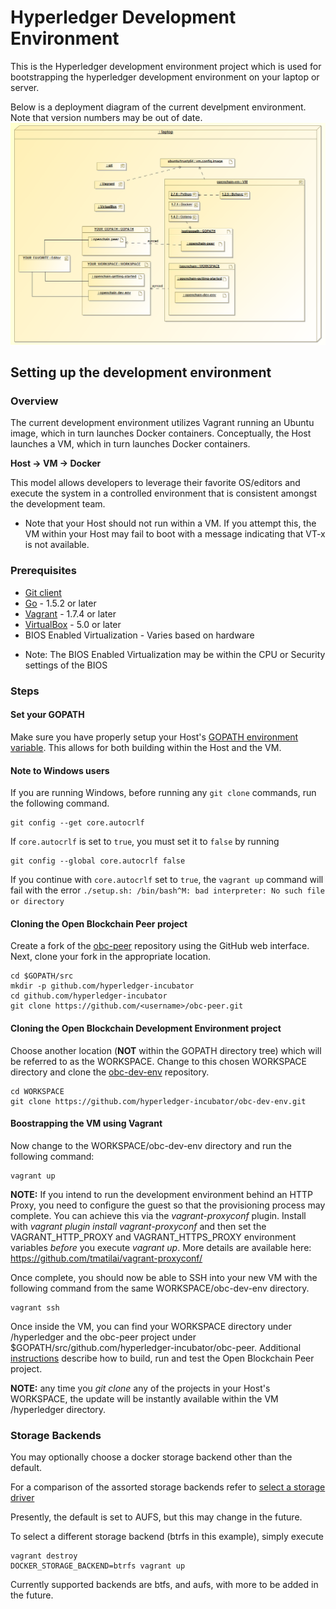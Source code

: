 # Hyperledger Development Environment

This is the Hyperledger development environment project which is used for bootstrapping the hyperledger development environment on your laptop or server.

Below is a deployment diagram of the current develpment environment. Note that version numbers may be out of date.
![Development Environment Deployment Diagram](./images/openchain-dev-env-deployment-diagram.png)

## Setting up the development environment

### Overview
The current development environment utilizes Vagrant running an Ubuntu image, which in turn launches Docker containers. Conceptually, the Host launches a VM, which in turn launches Docker containers.

**Host -> VM -> Docker**

This model allows developers to leverage their favorite OS/editors and execute the system in a controlled environment that is consistent amongst the development team.

- Note that your Host should not run within a VM. If you attempt this, the VM within your Host may fail to boot with a message indicating that VT-x is not available.

### Prerequisites
* [Git client](https://git-scm.com/downloads)
* [Go](https://golang.org/) - 1.5.2 or later
* [Vagrant](https://www.vagrantup.com/) - 1.7.4 or later
* [VirtualBox](https://www.virtualbox.org/) - 5.0 or later
* BIOS Enabled Virtualization - Varies based on hardware

- Note: The BIOS Enabled Virtualization may be within the CPU or Security settings of the BIOS

### Steps

#### Set your GOPATH
Make sure you have properly setup your Host's [GOPATH environment variable](https://github.com/golang/go/wiki/GOPATH). This allows for both building within the Host and the VM.

#### Note to Windows users

If you are running Windows, before running any `git clone` commands, run the following command.
```
git config --get core.autocrlf
```
If `core.autocrlf` is set to `true`, you must set it to `false` by running
```
git config --global core.autocrlf false
```
If you continue with `core.autocrlf` set to `true`, the `vagrant up` command will fail with the error `./setup.sh: /bin/bash^M: bad interpreter: No such file or directory`

#### Cloning the Open Blockchain Peer project

Create a fork of the [obc-peer](https://github.com/hyperledger-incubator/obc-peer) repository using the GitHub web interface. Next, clone your fork in the appropriate location.

```
cd $GOPATH/src
mkdir -p github.com/hyperledger-incubator
cd github.com/hyperledger-incubator
git clone https://github.com/<username>/obc-peer.git
```


#### Cloning the Open Blockchain Development Environment project
Choose another location (**NOT** within the GOPATH directory tree) which will be referred to as the WORKSPACE. Change to this chosen WORKSPACE directory and clone the [obc-dev-env](https://github.com/hyperledger-incubator/obc-dev-env) repository.

    cd WORKSPACE
    git clone https://github.com/hyperledger-incubator/obc-dev-env.git


#### Boostrapping the VM using Vagrant    

Now change to the WORKSPACE/obc-dev-env directory and run the following command:

    vagrant up

**NOTE:** If you intend to run the development environment behind an HTTP Proxy, you need to configure the guest so that the provisioning process may complete.  You can achieve this via the *vagrant-proxyconf* plugin. Install with *vagrant plugin install vagrant-proxyconf* and then set the VAGRANT_HTTP_PROXY and VAGRANT_HTTPS_PROXY environment variables *before* you execute *vagrant up*. More details are available here: https://github.com/tmatilai/vagrant-proxyconf/


Once complete, you should now be able to SSH into your new VM with the following command from the same WORKSPACE/obc-dev-env directory.

    vagrant ssh

Once inside the VM, you can find your WORKSPACE directory under /hyperledger and the obc-peer project under $GOPATH/src/github.com/hyperledger-incubator/obc-peer. Additional [instructions](https://github.com/hyperledger-incubator/obc-peer/blob/master/README.md) describe how to build, run and test the Open Blockchain Peer project.

**NOTE:** any time you *git clone* any of the projects in your Host's WORKSPACE, the update will be instantly available within the VM /hyperledger directory.

### Storage Backends

You may optionally choose a docker storage backend other than the default.

For a comparison of the assorted storage backends refer to [select a storage driver](https://docs.docker.com/engine/userguide/storagedriver/selectadriver/)

Presently, the default is set to AUFS, but this may change in the future.

To select a different storage backend (btrfs in this example), simply execute

```
vagrant destroy
DOCKER_STORAGE_BACKEND=btrfs vagrant up
```

Currently supported backends are btfs, and aufs, with more to be added in the future.
